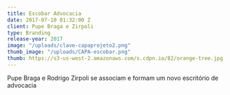 ```yaml
---
title: Escobar Advocacia
date: 2017-07-10 01:32:00 Z
client: Pupe Braga e Zirpoli
type: Branding
release-year: 2017
image: "/uploads/clave-capaprojeto2.png"
thumb_image: "/uploads/CAPA-escobar.png"
thumb: https://s3-us-west-2.amazonaws.com/s.cdpn.io/82/orange-tree.jpg
---
```


Pupe Braga e Rodrigo Zirpoli se associam e formam um novo escritório de advocacia